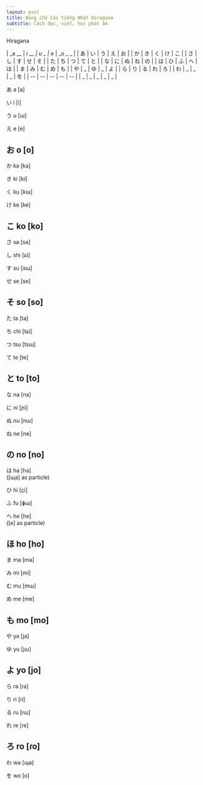 ```yaml
---
layout: post
title: Bảng chữ cái tiếng Nhật Hiragana
subtitle: Cách đọc, viết, học phát âm 
---
```


Hiragana

| _a __ | _i __ | _u_ _ | _e__ | _o _ _ |
|  	あ	  |  	い	  |  	う	  |  	え	  |  	お	  |
|  	か |  	き |  	く |  	け |  	こ |
| さ | し | す | せ | そ |
| た | ち | つ | て | と |
| な | に | ぬ | ね | の |
| は | ひ | ふ | へ | ほ |
| ま | み | む | め | も |
| や | _ | ゆ | _ | よ |
| ら | り | る | れ | ろ |
| わ | _ | _ | _ | を |
| -- | -- | -- | -- | -- |
| _ | _ | _ | _ | _ |

あ a [a] 	

い i [i] 	

う u [ɯ] 	

え e [e] 	

お o [o] 	
-------
か ka [ka] 	

き ki [ki] 	

く ku [kɯ] 		

け ke [ke] 	

こ ko [ko] 	
-------
さ sa [sa] 	

し shi [ɕi] 	

す su [sɯ] 	

せ se [se] 	

そ so [so] 	
-------
た ta [ta]  	

ち chi [tɕi]	

つ tsu [tsɯ]	

て te [te] 	

と to [to] 	
-------
な na [na] 	

に ni [ɲi] 	

ぬ nu [nɯ] 	

ね ne [ne] 	

の no [no] 	
-------
は ha [ha] 	
([ɰa] as particle)

ひ hi [çi] 	

ふ fu [ɸɯ] 	

へ he [he] 	
([e] as particle)

ほ ho [ho]
-------
ま ma [ma] 	

み mi [mi] 	

む mu [mɯ] 	

め me [me] 	

も mo [mo] 	
-------
や ya [ja] 	

ゆ yu [jɯ] 	

よ yo [jo] 	
-------
ら ra [ɾa] 	

り ri [ɾi] 	

る ru [ɾɯ] 	

れ re [ɾe] 	

ろ ro [ɾo] 	
-------
わ wa [ɰa] 	


を wo [o]  
